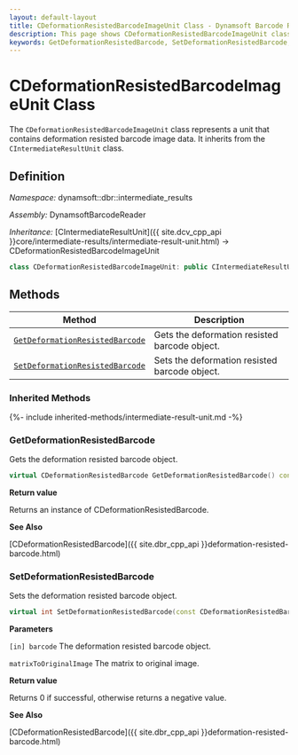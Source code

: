```yaml
---
layout: default-layout
title: CDeformationResistedBarcodeImageUnit Class - Dynamsoft Barcode Reader C++ Edition API Reference
description: This page shows CDeformationResistedBarcodeImageUnit class definition of Dynamsoft Barcode Reader SDK C++ Edition.
keywords: GetDeformationResistedBarcode, SetDeformationResistedBarcode, CDeformationResistedBarcodeImageUnit, api reference
---
```

# CDeformationResistedBarcodeImageUnit Class

The `CDeformationResistedBarcodeImageUnit` class represents a unit that contains deformation resisted barcode image data. It inherits from the `CIntermediateResultUnit` class.

## Definition

*Namespace:* dynamsoft::dbr::intermediate_results

*Assembly:* DynamsoftBarcodeReader

*Inheritance:* [CIntermediateResultUnit]({{ site.dcv_cpp_api }}core/intermediate-results/intermediate-result-unit.html) -> CDeformationResistedBarcodeImageUnit

```cpp
class CDeformationResistedBarcodeImageUnit: public CIntermediateResultUnit
```

## Methods

| Method                            | Description |
|-----------------------------------|-------------|
| [`GetDeformationResistedBarcode`](#getdeformationresistedbarcode) | Gets the deformation resisted barcode object.|
| [`SetDeformationResistedBarcode`](#setdeformationresistedbarcode) | Sets the deformation resisted barcode object.|

### Inherited Methods

{%- include inherited-methods/intermediate-result-unit.md -%}

### GetDeformationResistedBarcode

Gets the deformation resisted barcode object.

```cpp
virtual CDeformationResistedBarcode GetDeformationResistedBarcode() const = 0;
```

**Return value**

Returns an instance of CDeformationResistedBarcode.

**See Also**

[CDeformationResistedBarcode]({{ site.dbr_cpp_api }}deformation-resisted-barcode.html)

### SetDeformationResistedBarcode

Sets the deformation resisted barcode object.

```cpp
virtual int SetDeformationResistedBarcode(const CDeformationResistedBarcode& barcode, const double matrixToOriginalImage[9] = IDENTITY_MATRIX) = 0;
```

**Parameters**

`[in] barcode` The deformation resisted barcode object.

`matrixToOriginalImage` The matrix to original image.

**Return value**

Returns 0 if successful, otherwise returns a negative value.

**See Also**

[CDeformationResistedBarcode]({{ site.dbr_cpp_api }}deformation-resisted-barcode.html)
